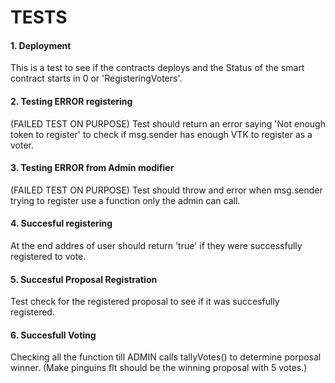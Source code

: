 # TESTS

#### 1. Deployment

This is a test to see if the contracts deploys and the Status
of the smart contract starts in 0 or 'RegisteringVoters'.


#### 2. Testing ERROR registering

(FAILED TEST ON PURPOSE)
Test should return an error saying 'Not enough token to register' to check if msg.sender has enough VTK to register as a voter.


#### 3. Testing ERROR from Admin modifier

(FAILED TEST ON PURPOSE)
Test should throw and error when msg.sender trying to register use a function only the admin can call.


#### 4. Succesful registering

At the end addres of user should return 'true' if they
were successfully registered to vote.


#### 5. Succesful Proposal Registration

Test check for the registered proposal to see if it was succesfully registered.


#### 6. Succesfull Voting

Checking all the function till ADMIN calls tallyVotes() to determine porposal winner. (Make pinguins flt should be the winning proposal with 5 votes.)